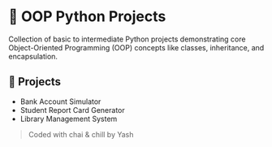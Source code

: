 # 🧠 OOP Python Projects

Collection of basic to intermediate Python projects demonstrating core Object-Oriented Programming (OOP) concepts like classes, inheritance, and encapsulation.

## 📂 Projects

- Bank Account Simulator
- Student Report Card Generator
- Library Management System

> Coded with chai & chill by Yash
